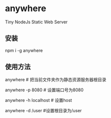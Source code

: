 # anywhere

Tiny NodeJs Static Web Server

## 安装

npm i -g anywhere

## 使用方法

anywhere # 把当前文件夹作为静态资源服务器根目录

anywhere -p 8080 # 设置端口号为8080

anywhere -h localhost # 设置host

anywhere -d /user #设置根目录为/user
